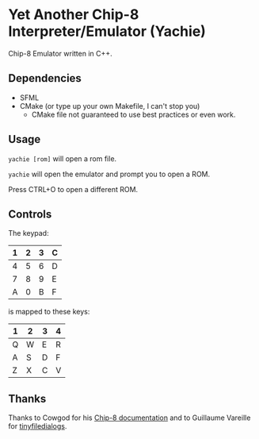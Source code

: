 # Yet Another Chip-8 Interpreter/Emulator (Yachie)
Chip-8 Emulator written in C++.

## Dependencies
* SFML
* CMake (or type up your own Makefile, I can't stop you)
	* CMake file not guaranteed to use best practices or even work.

## Usage
`yachie [rom]` will open a rom file.

`yachie` will open the emulator and prompt you to open a ROM.

Press CTRL+O to open a different ROM.

## Controls

The keypad:

| 1 | 2 | 3 | C |
|---|---|---|---|
| 4 | 5 | 6 | D |
| 7 | 8 | 9 | E |
| A | 0 | B | F |

is mapped to these keys:

| 1 | 2 | 3 | 4 |
|---|---|---|---|
| Q | W | E | R |
| A | S | D | F |
| Z | X | C | V |

## Thanks
Thanks to Cowgod for his [Chip-8 documentation](http://devernay.free.fr/hacks/chip8/C8TECH10.HTM) and to Guillaume Vareille for [tinyfiledialogs](https://sourceforge.net/projects/tinyfiledialogs/).
